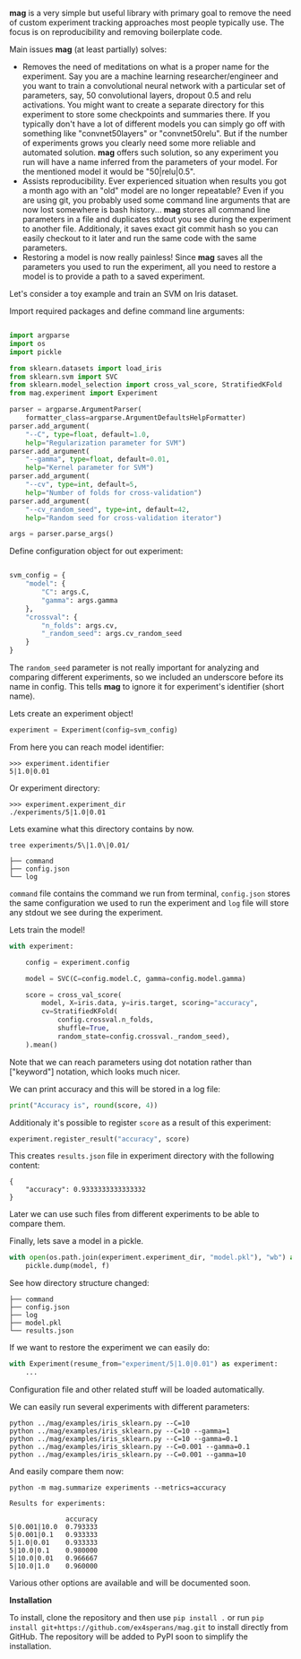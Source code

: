 **mag** is a very simple but useful library with primary goal to remove the need of custom experiment tracking approaches most people typically use. The focus is on reproducibility and removing boilerplate code.

Main issues **mag** (at least partially) solves:

* Removes the need of meditations on what is a proper name for the experiment. Say you are a machine learning researcher/engineer and you want to train a convolutional neural network with a particular set of parameters, say, 50 convolutional layers, dropout 0.5 and relu activations. You might want to create a separate directory for this experiment to store some checkpoints and summaries there. If you typically don't have a lot of different models you can simply go off with something like "convnet50layers" or "convnet50relu". But if the number of experiments grows you clearly need some more reliable and automated solution. **mag** offers such solution, so any experiment you run will have a name inferred from the parameters of your model. For the mentioned model it would be "50|relu|0.5".
* Assists reproducibility. Ever experienced situation when results you got a month ago with an "old" model are no longer repeatable? Even if you are using git, you probably used some command line arguments that are now lost somewhere is bash history... **mag** stores all command line parameters in a file and duplicates stdout you see during the experiment to another file. Additionaly, it saves exact git commit hash so you can easily checkout to it later and run the same code with the same parameters.
* Restoring a model is now really painless! Since **mag** saves all the parameters you used to run the experiment, all you need to restore a model is to provide a path to a saved experiment.

Let's consider a toy example and train an SVM on Iris dataset.

Import required packages and define command line arguments:

``` python

import argparse
import os
import pickle

from sklearn.datasets import load_iris
from sklearn.svm import SVC
from sklearn.model_selection import cross_val_score, StratifiedKFold
from mag.experiment import Experiment

parser = argparse.ArgumentParser(
    formatter_class=argparse.ArgumentDefaultsHelpFormatter)
parser.add_argument(
    "--C", type=float, default=1.0,
    help="Regularization parameter for SVM")
parser.add_argument(
    "--gamma", type=float, default=0.01,
    help="Kernel parameter for SVM")
parser.add_argument(
    "--cv", type=int, default=5,
    help="Number of folds for cross-validation")
parser.add_argument(
    "--cv_random_seed", type=int, default=42,
    help="Random seed for cross-validation iterator")

args = parser.parse_args()
```
Define configuration object for out experiment:

``` python

svm_config = {
    "model": {
        "C": args.C,
        "gamma": args.gamma
    },
    "crossval": {
        "n_folds": args.cv,
        "_random_seed": args.cv_random_seed
    }
}
```

The `random_seed` parameter is not really important for analyzing and comparing different experiments, so we included an underscore before its name in config. This tells **mag** to ignore it for experiment's identifier (short name).

Lets create an experiment object!

``` python
experiment = Experiment(config=svm_config)
```

From here you can reach model identifier:

```
>>> experiment.identifier
5|1.0|0.01
```

Or experiment directory:

```
>>> experiment.experiment_dir
./experiments/5|1.0|0.01
```

Lets examine what this directory contains by now.

```
tree experiments/5\|1.0\|0.01/

├── command
├── config.json
└── log
```

`command` file contains the command we run from terminal, `config.json` stores the same configuration we used to run the experiment and `log` file will store any stdout we see during the experiment.

Lets train the model!

``` python
with experiment:

    config = experiment.config

    model = SVC(C=config.model.C, gamma=config.model.gamma)

    score = cross_val_score(
        model, X=iris.data, y=iris.target, scoring="accuracy",
        cv=StratifiedKFold(
            config.crossval.n_folds,
            shuffle=True,
            random_state=config.crossval._random_seed),
    ).mean()
```

Note that we can reach parameters using dot notation rather than \["keyword"\] notation, which looks much nicer.

We can print accuracy and this will be stored in a log file:

```python
print("Accuracy is", round(score, 4))
```

Additionaly it's possible to register `score` as a result of this experiment:

```python
experiment.register_result("accuracy", score)
```

This creates `results.json` file in experiment directory with the following content:

```
{
    "accuracy": 0.9333333333333332
}
```

Later we can use such files from different experiments to be able to compare them.

Finally, lets save a model in a pickle.

```python
with open(os.path.join(experiment.experiment_dir, "model.pkl"), "wb") as f:
    pickle.dump(model, f)
```

See how directory structure changed:

```
├── command
├── config.json
├── log
├── model.pkl
└── results.json
```

If we want to restore the experiment we can easily do:

```python
with Experiment(resume_from="experiment/5|1.0|0.01") as experiment:
    ...
```

Configuration file and other related stuff will be loaded automatically.

We can easily run several experiments with different parameters:

```
python ../mag/examples/iris_sklearn.py --C=10
python ../mag/examples/iris_sklearn.py --C=10 --gamma=1
python ../mag/examples/iris_sklearn.py --C=10 --gamma=0.1
python ../mag/examples/iris_sklearn.py --C=0.001 --gamma=0.1
python ../mag/examples/iris_sklearn.py --C=0.001 --gamma=10
```

And easily compare them now:

```
python -m mag.summarize experiments --metrics=accuracy

Results for experiments:

              accuracy
5|0.001|10.0  0.793333
5|0.001|0.1   0.933333
5|1.0|0.01    0.933333
5|10.0|0.1    0.980000
5|10.0|0.01   0.966667
5|10.0|1.0    0.960000
```

Various other options are available and will be documented soon.

**Installation**

To install, clone the repository and then use ```pip install .``` or run ```pip install git+https://github.com/ex4sperans/mag.git``` to install directly from GitHub. The repository will be added to PyPI soon to simplify the installation.
